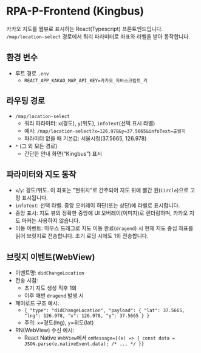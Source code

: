 # RPA-P-Frontend (Kingbus)

카카오 지도를 웹뷰로 표시하는 React(Typescript) 프론트엔드입니다. 
`/map/location-select` 경로에서 쿼리 파라미터로 좌표와 라벨을 받아 동작합니다.

## 환경 변수
- 루트 경로 `.env`
  - `REACT_APP_KAKAO_MAP_API_KEY=카카오_자바스크립트_키`

## 라우팅 경로
- `/map/location-select`
  - 쿼리 파라미터: `x`(경도), `y`(위도), `infoText`(선택 표시 라벨)
  - 예시: `/map/location-select?x=126.978&y=37.5665&infoText=출발지`
  - 파라미터 없을 때 기본값: 서울시청(37.5665, 126.978)
- `*` (그 외 모든 경로)
  - 간단한 안내 화면(“Kingbus”) 표시

## 파라미터와 지도 동작
- `x`/`y`: 경도/위도. 이 좌표는 "현위치"로 간주되어 지도 위에 빨간 원(`Circle`)으로 고정 표시됩니다.
- `infoText`: 선택 라벨. 중앙 오버레이 하단(또는 상단)에 라벨로 표시합니다.
- 중앙 표시: 지도 뷰의 정확한 중앙에 UI 오버레이(이미지)로 렌더링하며, 카카오 지도 마커는 사용하지 않습니다.
- 이동 이벤트: 마우스 드래그로 지도 이동 완료(`dragend`) 시 현재 지도 중심 좌표를 읽어 브릿지로 전송합니다. 초기 로딩 시에도 1회 전송합니다.

## 브릿지 이벤트(WebView)
- 이벤트명: `didChangeLocation`
- 전송 시점:
  - 초기 지도 생성 직후 1회
  - 이후 매번 `dragend` 발생 시
- 페이로드 구조 예시:
  - `{ "type": "didChangeLocation", "payload": { "lat": 37.5665, "lng": 126.978, "x": 126.978, "y": 37.5665 } }`
  - 주의: `x`=경도(lng), `y`=위도(lat)
- RN(WebView) 수신 예시:
  - React Native `WebView`에서 `onMessage={(e) => { const data = JSON.parse(e.nativeEvent.data); /* ... */ }}`